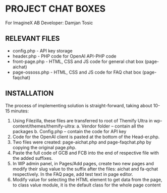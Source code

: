 # PROJECT CHAT BOXES
For ImagineX AB
Developer: Damjan Tosic

## RELEVANT FILES
* config.php - API key storage
* header.php - PHP code for OpenAI API-PHP code
* front-page.php - HTML, CSS and JS code for general chat box (page-aichat)
* page-ossoss.php - HTML, CSS and JS code for FAQ chat box (page-faqchat)

## INSTALLATION
The process of implementing solution is straight-forward, taking about 10-15 minutes:
1.	Using Filezilla, these files are transferred to root of Themify Ultra in wp-content/themes/themify-ultra:
a.	Vendor folder – contain all the packages
b.	Config.php – contain the code for API key
2.	Code for the OpenAI client is pasted at the bottom of the Head-er.php.
3.	Two files were created: page-aichat.php and page-faqchat.php by copying the original page.php. 
4.	Paste the full code of GCB and FCB into the end of respective file with the added suffixes.    
5.	In WP admin panel, in Pages/Add pages, create two new pages and modify their slug value to the suffix after the files: aichat and fa-qchat respectively. In the FAQ page, add test text in page editor.
6.	Modify value for selecting the HTML element to get data from the page, to class value module, it is the default class for the whole page content